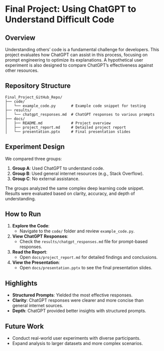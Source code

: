 # Final Project: Using ChatGPT to Understand Difficult Code

## Overview

Understanding others’ code is a fundamental challenge for developers. This project evaluates how ChatGPT can assist in this process, focusing on prompt engineering to optimize its explanations. A hypothetical user experiment is also designed to compare ChatGPT’s effectiveness against other resources.

## Repository Structure

```
Final_Project_GitHub_Repo/
├── code/
│   └── example_code.py       # Example code snippet for testing
├── results/
│   └── chatgpt_responses.md  # ChatGPT responses to various prompts
├── docs/
│   ├── README.md             # Project overview
│   ├── project_report.md     # Detailed project report
│   └── presentation.pptx     # Final presentation slides
```

## Experiment Design

We compared three groups:

1. **Group A**: Used ChatGPT to understand code.
2. **Group B**: Used general internet resources (e.g., Stack Overflow).
3. **Group C**: No external assistance.

The groups analyzed the same complex deep learning code snippet. Results were evaluated based on clarity, accuracy, and depth of understanding.

## How to Run

1. **Explore the Code**:
    - Navigate to the `code/` folder and review `example_code.py`.
2. **View ChatGPT Responses**:
    - Check the `results/chatgpt_responses.md` file for prompt-based responses.
3. **Read the Report**:
    - Open `docs/project_report.md` for detailed findings and conclusions.
4. **View the Presentation**:
    - Open `docs/presentation.pptx` to see the final presentation slides.

## Highlights

-   **Structured Prompts**: Yielded the most effective responses.
-   **Clarity**: ChatGPT responses were clearer and more concise than general internet sources.
-   **Depth**: ChatGPT provided better insights with structured prompts.

## Future Work

-   Conduct real-world user experiments with diverse participants.
-   Expand analysis to larger datasets and more complex scenarios.

